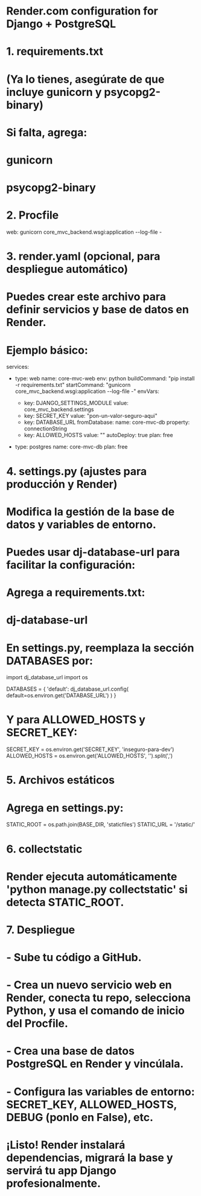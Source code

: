 # Render.com configuration for Django + PostgreSQL

# 1. requirements.txt
# (Ya lo tienes, asegúrate de que incluye gunicorn y psycopg2-binary)
# Si falta, agrega:
# gunicorn
# psycopg2-binary

# 2. Procfile
web: gunicorn core_mvc_backend.wsgi:application --log-file -

# 3. render.yaml (opcional, para despliegue automático)
# Puedes crear este archivo para definir servicios y base de datos en Render.
# Ejemplo básico:

services:
  - type: web
    name: core-mvc-web
    env: python
    buildCommand: "pip install -r requirements.txt"
    startCommand: "gunicorn core_mvc_backend.wsgi:application --log-file -"
    envVars:
      - key: DJANGO_SETTINGS_MODULE
        value: core_mvc_backend.settings
      - key: SECRET_KEY
        value: "pon-un-valor-seguro-aqui"
      - key: DATABASE_URL
        fromDatabase:
          name: core-mvc-db
          property: connectionString
      - key: ALLOWED_HOSTS
        value: "<tu-dominio-render>"
    autoDeploy: true
    plan: free

  - type: postgres
    name: core-mvc-db
    plan: free

# 4. settings.py (ajustes para producción y Render)
# Modifica la gestión de la base de datos y variables de entorno.
# Puedes usar dj-database-url para facilitar la configuración:
# Agrega a requirements.txt:
# dj-database-url

# En settings.py, reemplaza la sección DATABASES por:

import dj_database_url
import os

DATABASES = {
    'default': dj_database_url.config(
        default=os.environ.get('DATABASE_URL')
    )
}

# Y para ALLOWED_HOSTS y SECRET_KEY:

SECRET_KEY = os.environ.get('SECRET_KEY', 'inseguro-para-dev')
ALLOWED_HOSTS = os.environ.get('ALLOWED_HOSTS', '').split(',')

# 5. Archivos estáticos
# Agrega en settings.py:

STATIC_ROOT = os.path.join(BASE_DIR, 'staticfiles')
STATIC_URL = '/static/'

# 6. collectstatic
# Render ejecuta automáticamente 'python manage.py collectstatic' si detecta STATIC_ROOT.

# 7. Despliegue
# - Sube tu código a GitHub.
# - Crea un nuevo servicio web en Render, conecta tu repo, selecciona Python, y usa el comando de inicio del Procfile.
# - Crea una base de datos PostgreSQL en Render y vincúlala.
# - Configura las variables de entorno: SECRET_KEY, ALLOWED_HOSTS, DEBUG (ponlo en False), etc.

# ¡Listo! Render instalará dependencias, migrará la base y servirá tu app Django profesionalmente.

